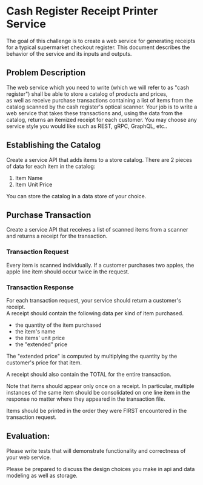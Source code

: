 # Cash Register Receipt Printer Service
The goal of this challenge is to create a web service for generating receipts for
a typical supermarket checkout register.  This document describes the behavior
of the service and its inputs and outputs.

## Problem Description
The web service which you need to write (which we will refer to as
"cash register") shall be able to store a catalog of products and prices,  
as well as receive purchase transactions containing a list of items from the catalog
scanned by the cash register's optical scanner. Your job is to write a web service 
that takes these transactions and, using the data from the catalog, returns an itemized 
receipt for each customer. You may choose any service style you would like such as 
REST, gRPC, GraphQL, etc..

## Establishing the Catalog
Create a service API that adds items to a store catalog.
There are 2 pieces of data for each item in the catalog:
1. Item Name
2. Item Unit Price

You can store the catalog in a data store of your choice. 

## Purchase Transaction
Create a service API that receives a list of scanned items from a scanner and returns a receipt for the transaction.
### Transaction Request
Every item is scanned individually. If a customer purchases two apples, the apple line
item should occur twice in the request.

### Transaction Response
For each transaction request, your service should return a customer's receipt.   
A receipt should contain the following data per kind of item purchased. 
 * the quantity of the item purchased
 * the item's name
 * the items' unit price
 * the "extended" price 

The "extended price" is computed by multiplying the quantity by the customer's price 
for that item.

A receipt should also contain the TOTAL for the entire transaction.
 
Note that items should appear only once on a receipt.  In particular, multiple instances 
of the same item should be consolidated on one line item in the response no matter 
where they appeared in the transaction file.

Items should be printed in the order they were FIRST encountered in the transaction request. 



## Evaluation:
Please write tests  that will demonstrate functionality and correctness of your web service.

Please be prepared to discuss the design choices you make in api and data modeling as well as storage.
